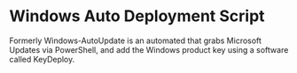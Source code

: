 # Windows Auto Deployment Script

Formerly Windows-AutoUpdate is an automated that grabs Microsoft Updates via PowerShell, and add the Windows product key using a software called KeyDeploy.

